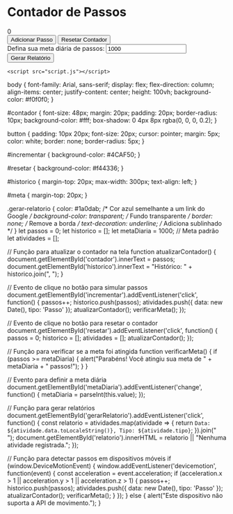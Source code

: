 <!DOCTYPE html>
<html lang="pt-BR">
<head>
    <meta charset="UTF-8">
    <meta name="viewport" content="width=device-width, initial-scale=1.0">
    <title>Contador de Passos</title>
    <link rel="stylesheet" href="styles.css">
</head>
<body>
    <h1>Contador de Passos</h1>
    <div id="contador">0</div>
    <button id="incrementar">Adicionar Passo</button>
    <button id="resetar">Resetar Contador</button>
    <div id="historico"></div>
    <div id="meta">
        <label for="metaDiaria">Defina sua meta diária de passos:</label>
        <input type="number" id="metaDiaria" value="1000">
    </div>
    <button id="gerarRelatorio" class="gerar-relatorio">Gerar Relatório</button>
    <div id="relatorio"></div>

    <script src="script.js"></script>
</body>
</html>
body {
    font-family: Arial, sans-serif;
    display: flex;
    flex-direction: column;
    align-items: center;
    justify-content: center;
    height: 100vh;
    background-color: #f0f0f0;
}

#contador {
    font-size: 48px;
    margin: 20px;
    padding: 20px;
    border-radius: 10px;
    background-color: #fff;
    box-shadow: 0 4px 8px rgba(0, 0, 0, 0.2);
}

button {
    padding: 10px 20px;
    font-size: 20px;
    cursor: pointer;
    margin: 5px;
    color: white;
    border: none;
    border-radius: 5px;
}

#incrementar {
    background-color: #4CAF50;
}

#resetar {
    background-color: #f44336;
}

#historico {
    margin-top: 20px;
    max-width: 300px;
    text-align: left;
}

#meta {
    margin-top: 20px;
}

.gerar-relatorio {
    color: #1a0dab; /* Cor azul semelhante a um link do Google */
    background-color: transparent; /* Fundo transparente */
    border: none; /* Remove a borda */
    text-decoration: underline; /* Adiciona sublinhado */
}
let passos = 0;
let historico = [];
let metaDiaria = 1000; // Meta padrão
let atividades = [];

// Função para atualizar o contador na tela
function atualizarContador() {
    document.getElementById('contador').innerText = passos;
    document.getElementById('historico').innerText = "Histórico: " + historico.join(", ");
}

// Evento de clique no botão para simular passos
document.getElementById('incrementar').addEventListener('click', function() {
    passos++;
    historico.push(passos);
    atividades.push({ data: new Date(), tipo: 'Passo' });
    atualizarContador();
    verificarMeta();
});

// Evento de clique no botão para resetar o contador
document.getElementById('resetar').addEventListener('click', function() {
    passos = 0;
    historico = [];
    atividades = [];
    atualizarContador();
});

// Função para verificar se a meta foi atingida
function verificarMeta() {
    if (passos >= metaDiaria) {
        alert("Parabéns! Você atingiu sua meta de " + metaDiaria + " passos!");
    }
}

// Evento para definir a meta diária
document.getElementById('metaDiaria').addEventListener('change', function() {
    metaDiaria = parseInt(this.value);
});

// Função para gerar relatórios
document.getElementById('gerarRelatorio').addEventListener('click', function() {
    const relatorio = atividades.map(atividade => {
        return `Data: ${atividade.data.toLocaleString()}, Tipo: ${atividade.tipo}`;
    }).join("<br>");
    document.getElementById('relatorio').innerHTML = relatorio || "Nenhuma atividade registrada.";
});

// Função para detectar passos em dispositivos móveis
if (window.DeviceMotionEvent) {
    window.addEventListener('devicemotion', function(event) {
        const acceleration = event.acceleration;
        if (acceleration.x > 1 || acceleration.y > 1 || acceleration.z > 1) {
            passos++;
            historico.push(passos);
            atividades.push({ data: new Date(), tipo: 'Passo' });
            atualizarContador();
            verificarMeta();
        }
    });
} else {
    alert("Este dispositivo não suporta a API de movimento.");
}
